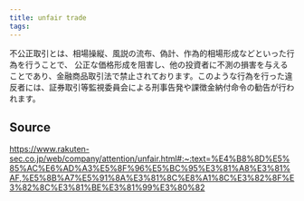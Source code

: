 ```yaml
---
title: unfair trade
tags: 
---
```


不公正取引とは、相場操縦、風説の流布、偽計、作為的相場形成などといった行為を行うことで、 公正な価格形成を阻害し、他の投資者に不測の損害を与えることであり、金融商品取引法で禁止されております。このような行為を行った違反者には、証券取引等監視委員会による刑事告発や課徴金納付命令の勧告が行われます。

## Source
https://www.rakuten-sec.co.jp/web/company/attention/unfair.html#:~:text=%E4%B8%8D%E5%85%AC%E6%AD%A3%E5%8F%96%E5%BC%95%E3%81%A8%E3%81%AF,%E5%8B%A7%E5%91%8A%E3%81%8C%E8%A1%8C%E3%82%8F%E3%82%8C%E3%81%BE%E3%81%99%E3%80%82